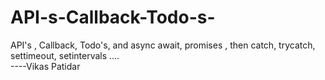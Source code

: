 # API-s-Callback-Todo-s-
API's , 
Callback, 
Todo's,
and async await,
promises ,
then catch, 
trycatch, 
settimeout,
setintervals ....
<br>
----Vikas Patidar
